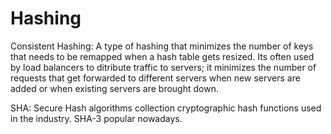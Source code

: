 # Hashing

Consistent Hashing:
A type of hashing that minimizes the number of keys that needs to be remapped when a hash table gets resized.
Its often used by load balancers to ditribute traffic to servers; it minimizes the number of requests that get forwarded
to different servers when new servers are added or when existing servers are brought down.

SHA: Secure Hash algorithms
collection cryptographic hash functions used in the industry. SHA-3 popular nowadays.

  




